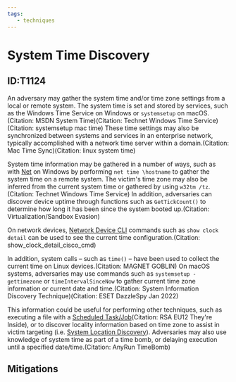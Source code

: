 ```yaml
---
tags:
   - techniques
---
```

# System Time Discovery
## ID:T1124
An adversary may gather the system time and/or time zone settings from a local or remote system. The system time is set and stored by services, such as the Windows Time Service on Windows or <code>systemsetup</code> on macOS.(Citation: MSDN System Time)(Citation: Technet Windows Time Service)(Citation: systemsetup mac time) These time settings may also be synchronized between systems and services in an enterprise network, typically accomplished with a network time server within a domain.(Citation: Mac Time Sync)(Citation: linux system time)

System time information may be gathered in a number of ways, such as with [Net](/mitre/software/S0039) on Windows by performing <code>net time \\hostname</code> to gather the system time on a remote system. The victim's time zone may also be inferred from the current system time or gathered by using <code>w32tm /tz</code>.(Citation: Technet Windows Time Service) In addition, adversaries can discover device uptime through functions such as <code>GetTickCount()</code> to determine how long it has been since the system booted up.(Citation: Virtualization/Sandbox Evasion)

On network devices, [Network Device CLI](/mitre/techniques/T1059/008) commands such as `show clock detail` can be used to see the current time configuration.(Citation: show_clock_detail_cisco_cmd)

In addition, system calls – such as <code>time()</code> – have been used to collect the current time on Linux devices.(Citation: MAGNET GOBLIN) On macOS systems, adversaries may use commands such as <code>systemsetup -gettimezone</code> or <code>timeIntervalSinceNow</code> to gather current time zone information or current date and time.(Citation: System Information Discovery Technique)(Citation: ESET DazzleSpy Jan 2022)

This information could be useful for performing other techniques, such as executing a file with a [Scheduled Task/Job](/mitre/techniques/T1053)(Citation: RSA EU12 They're Inside), or to discover locality information based on time zone to assist in victim targeting (i.e. [System Location Discovery](/mitre/techniques/T1614)). Adversaries may also use knowledge of system time as part of a time bomb, or delaying execution until a specified date/time.(Citation: AnyRun TimeBomb)
## Mitigations
